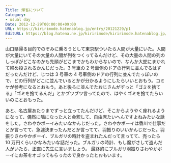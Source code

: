 ```yaml
---
Title: 帰省について
Category:
- usual day
Date: 2012-12-29T00:00:00+09:00
URL: https://kiririmode.hatenablog.jp/entry/20121229/p1
EditURL: https://blog.hatena.ne.jp/kiririmode/kiririmode.hatenablog.jp/atom/entry/8454420450078210038
---
```



山口県帰る目的でのぞみに乗ろうとして東京駅ついたら人間が大量にいた。人間が大量にいてその大量の人間が列をつくってるんだけど、その大量の人間の列のしっぽがどこなのかも先頭がどこまでかもわからないので、なんか大蛇にまかれて締め殺されるかんじだった。3 号車の 2 号車側のドアの行列に並んでるはずだったんだけど、じつは 3 号車の 4 号車側のドアの行列に並んでたっぽいので、どの行列がどこに並んでいるとかが分かるようにしたらいいとおもう。コミケが参考になるとおもう。あと後ろに並んでたおじさんがずっと「ゴミを捨てる」「ゴミを捨てるんだ」とかブツブツ言ってたので、はやくゴミを捨てたらいいのにとおもった。

あと、名古屋あたりまでずっと立ってたんだけど、そこからようやく座れるようになって、偶然に隣になった人と会釈して、自由席たいへんですよねみたいな話をした。さわやかボーイみたいなかんじだった。さわやかボーイは香川で仕事だとか言ってて、急遽決まったんだとか言ってて、羽振りのいいかんじだった。羽振りさわやかボーイ、ブルガリの時計を盗まれたんだって言ってて、売ったら 10 万円くらいかなみたいな話だった。ブルガリの時計、もし魔がさして盗んだ人がいたら、正直に先生に言いましょう。
最終的にブルガリ羽振りさわやかボーイにお茶をオゴってもらったので良かったとおもいます。
